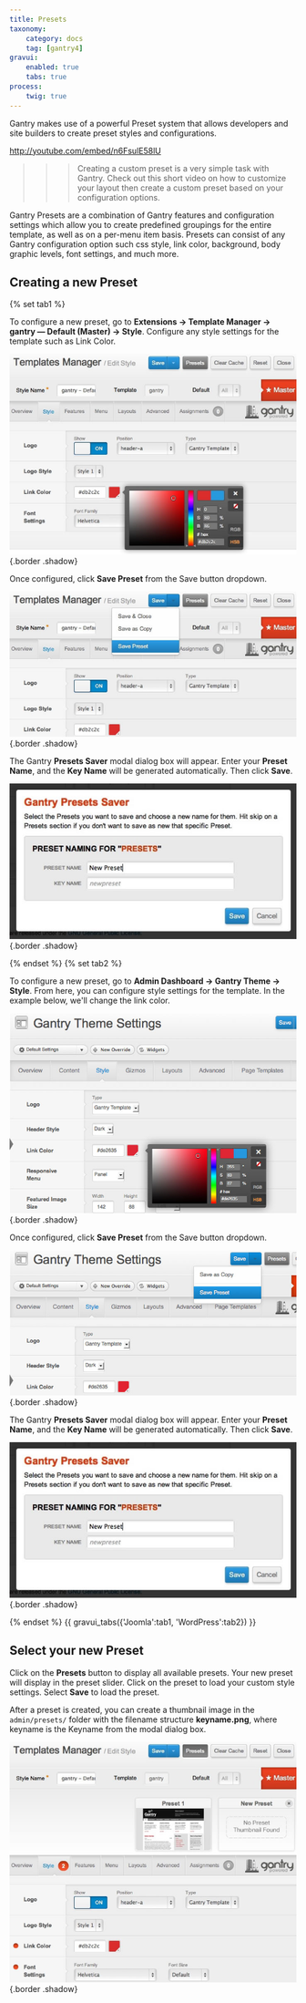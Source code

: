 ```yaml
---
title: Presets
taxonomy:
    category: docs
    tag: [gantry4]
gravui:
    enabled: true
    tabs: true
process:
    twig: true
---
```


Gantry makes use of a powerful Preset system that allows developers and site builders to create preset styles and configurations.

http://youtube.com/embed/n6FsulE58lU

>>> Creating a custom preset is a very simple task with Gantry. Check out this short video on how to customize your layout then create a custom preset based on your configuration options.

Gantry Presets are a combination of Gantry features and configuration settings which allow you to create predefined groupings for the entire template, as well as on a per-menu item basis. Presets can consist of any Gantry configuration option such css style, link color, background, body graphic levels, font settings, and much more.

Creating a new Preset
---------------------

{% set tab1 %}

To configure a new preset, go to **Extensions → Template Manager → gantry — Default (Master) → Style**. Configure any style settings for the template such as Link Color.

![](presets-configure.jpg) {.border .shadow}

Once configured, click **Save Preset** from the Save button dropdown.

![](presets-save.jpg) {.border .shadow}

The Gantry **Presets Saver** modal dialog box will appear. Enter your **Preset Name**, and the **Key Name** will be generated automatically. Then click **Save**.

![](presets-create.jpg) {.border .shadow}

{% endset %}
{% set tab2 %}

To configure a new preset, go to **Admin Dashboard → Gantry Theme → Style**. From here, you can configure style settings for the template. In the example below, we'll change the link color.

![](presets-configure_wp.jpg) {.border .shadow}

Once configured, click **Save Preset** from the Save button dropdown.

![](presets-save_wp.jpg) {.border .shadow}

The Gantry **Presets Saver** modal dialog box will appear. Enter your **Preset Name**, and the **Key Name** will be generated automatically. Then click **Save**.

![](presets-create_wp.jpg) {.border .shadow}

{% endset %}
{{ gravui_tabs({'Joomla':tab1, 'WordPress':tab2}) }}

Select your new Preset
----------------------

Click on the **Presets** button to display all available presets. Your new preset will display in the preset slider. Click on the preset to load your custom style settings. Select **Save** to load the preset.

After a preset is created, you can create a thumbnail image in the `admin/presets/` folder with the filename structure **keyname.png**, where keyname is the Keyname from the modal dialog box.

![](presets-select.jpg) {.border .shadow}
